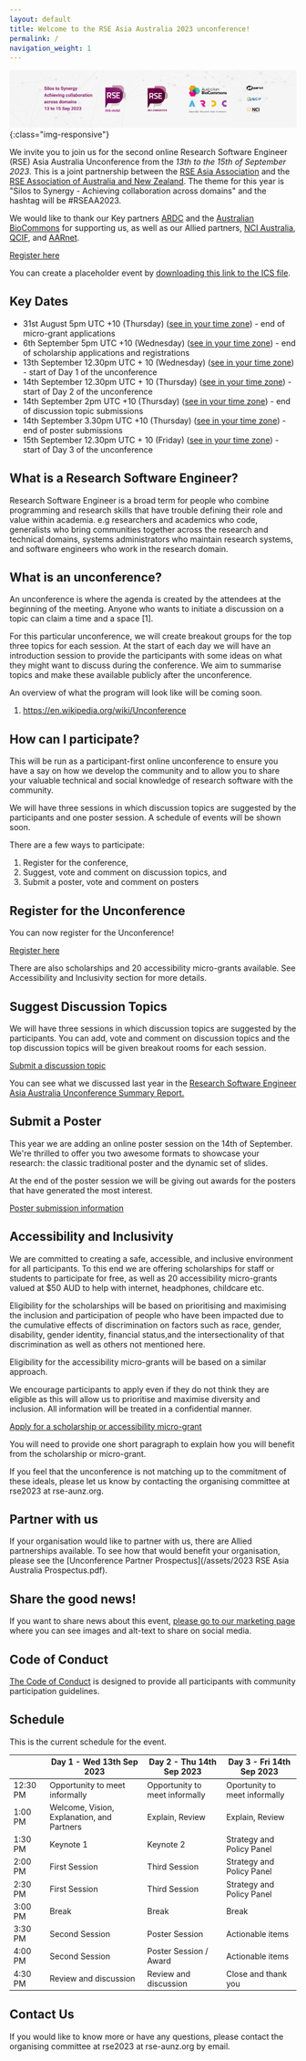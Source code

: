 ```yaml
---
layout: default
title: Welcome to the RSE Asia Australia 2023 unconference!
permalink: /
navigation_weight: 1
---
```


![Banner of RSE Asia Australia Unconference 2023. Silos to synergy, achieving collaboration across domains. 13th to 15th September 2023. With logos for RSE-AUNZ, RSE Asia, ARDC and Australian BioCommons as key partners, NCI, QCIF, and AARNet as allied partners. ](/assets/conference_banner_small_website.png){:class="img-responsive"}

We invite you to join us for the second online Research Software Engineer (RSE) Asia Australia Unconference from the *13th to the 15th of September 2023*. This is a joint partnership between the [RSE Asia Association](https://rse-asia.github.io/RSE_Asia/) and the [RSE Association of Australia and New Zealand](https://rse-aunz.github.io/). The theme for this year is "Silos to Synergy - Achieving collaboration across domains" and the hashtag will be #RSEAA2023.

We would like to thank our Key partners [ARDC](https://ardc.edu.au/) and the [Australian BioCommons](https://www.biocommons.org.au/) for supporting us, as well as our Allied partners, [NCI Australia](https://nci.org.au/), [QCIF](https://qcif.edu.au/),  and [AARnet](https://www.aarnet.edu.au/).

<a class="rse rse-join" href="https://events.humanitix.com/rse-asia-australia-unconference-sept-2023">Register here</a>

You can create a placeholder event by [downloading this link to the ICS file](/assets/RSEAA2023.ics).

## Key Dates

- 31st August 5pm UTC +10 (Thursday) ([see in your time zone](https://www.timeanddate.com/worldclock/fixedtime.html?msg=Micro-grant+application+due+date&iso=20230831T17&p1=3912)) - end of micro-grant applications  
- 6th September 5pm UTC +10 (Wednesday) ([see in your time zone](https://www.timeanddate.com/worldclock/fixedtime.html?msg=Unconference+Registrations+and+Scholarships+Application+due+date&iso=20230906T17&p1=3912)) - end of scholarship applications and registrations
- 13th September 12.30pm UTC + 10 (Wednesday) ([see in your time zone](https://www.timeanddate.com/worldclock/fixedtime.html?msg=Unconference+Day+1+Start&iso=20230913T1230&p1=3912)) - start of Day 1 of the unconference
- 14th September 12.30pm UTC + 10 (Thursday) ([see in your time zone](https://www.timeanddate.com/worldclock/fixedtime.html?msg=Unconference+Day+2+Start&iso=20230914T1230&p1=3912)) - start of Day 2 of the unconference
- 14th September 2pm UTC +10 (Thursday) ([see in your time zone](https://www.timeanddate.com/worldclock/fixedtime.html?msg=Discussion+topic+submission+due+date&iso=20230914T14&p1=3912)) - end of discussion topic submissions
- 14th September 3.30pm UTC +10 (Thursday) ([see in your time zone](https://www.timeanddate.com/worldclock/fixedtime.html?msg=Poster+submission+due+date&iso=20230914T1530&p1=3912)) - end of poster submissions
- 15th September 12.30pm UTC + 10 (Friday) ([see in your time zone](https://www.timeanddate.com/worldclock/fixedtime.html?msg=Unconference+Day+3+start&iso=20230915T1230&p1=3912)) - start of Day 3 of the unconference

## What is a Research Software Engineer? 

Research Software Engineer is a broad term for people who combine programming and research skills that have trouble defining their role and value within academia. e.g researchers and academics who code, generalists who bring communities together across the research and technical domains, systems administrators who maintain research systems, and software engineers who work in the research domain. 

## What is an unconference?

An unconference is where the agenda is created by the attendees at the beginning of the meeting. Anyone who wants to initiate a discussion on a topic can claim a time and a space [1]. 

For this particular unconference, we will create breakout groups for the top three topics for each session. At the start of each day we will have an introduction session to provide the participants with some ideas on what they might want to discuss during the conference. We aim to summarise topics and make these available publicly after the unconference.

An overview of what the program will look like will be coming soon.

1. https://en.wikipedia.org/wiki/Unconference

## How can I participate?

This will be run as a participant-first online unconference to ensure you have a say on how we develop the community and to allow you to share your valuable technical and social knowledge of research software with the community. 

We will have three sessions in which discussion topics are suggested by the participants and one poster session. A schedule of events will be shown soon.

There are a few ways to participate:
1. Register for the conference,
2. Suggest, vote and comment on discussion topics, and
3. Submit a poster, vote and comment on posters

## Register for the Unconference

You can now register for the Unconference!

<a class="rse rse-join" href="https://events.humanitix.com/rse-asia-australia-unconference-sept-2023">Register here</a>

There are also scholarships and 20 accessibility micro-grants available. See Accessibility and Inclusivity section for more details. 

## Suggest Discussion Topics

We will have three sessions in which discussion topics are suggested by the participants. You can add, vote and comment on discussion topics and the top discussion topics will be given breakout rooms for each session.

<a class="rse rse-join" href="https://github.com/RSEAA/RSEAA.github.io/discussions/43">Submit a discussion topic</a>

You can see what we discussed last year in the [Research Software Engineer Asia Australia Unconference Summary Report.](https://figshare.com/articles/online_resource/Research_Software_Engineer_Asia_Australia_Unconference_Summary_Report/21201989)


## Submit a Poster

This year we are adding an online poster session on the 14th of September. We're thrilled to offer you two awesome formats to showcase your research: the classic traditional poster and the dynamic set of slides. 

At the end of the poster session we will be giving out awards for the posters that have generated the most interest.

<a class="rse rse-join" href="https://github.com/RSEAA/RSEAA.github.io/discussions/32">Poster submission information</a>

## Accessibility and Inclusivity

We are committed to creating a safe, accessible, and inclusive environment for all participants. 
To this end we are offering scholarships for staff or students to participate for free, as well as 20 accessibility micro-grants valued at $50 AUD to help with internet, headphones, childcare etc. 

Eligibility for the scholarships will be based on prioritising and maximising the inclusion and participation of people who have been impacted due to the cumulative effects of discrimination on factors such as race, gender, disability, gender identity, financial status,and the intersectionality of that discrimination as well as others not mentioned here.

Eligibility for the accessibility micro-grants will be based on a similar approach.

We encourage participants to apply even if they do not think they are eligible as this will allow us to prioritise and maximise diversity and inclusion. All information will be treated in a confidential manner.

<a class="rse rse-join" href="https://forms.gle/M1QtXqtDEU2SeS1JA">Apply for a scholarship or accessibility micro-grant</a>

You will need to provide one short paragraph to explain how you will benefit from the scholarship or micro-grant. 

If you feel that the unconference is not matching up to the commitment of these ideals, please let us know by contacting the organising committee at rse2023 at rse-aunz.org. 


## Partner with us
If your organisation would like to partner with us, there are Allied partnerships available. To see how that would benefit your organisation, please see the [Unconference Partner Prospectus](/assets/2023 RSE Asia Australia Prospectus.pdf).


## Share the good news!

If you want to share news about this event, [please go to our marketing page ](marketing)where you can see images and alt-text to share on social media.

## Code of Conduct

[The Code of Conduct](https://rse-aunz.github.io/code-of-conduct) is designed to provide all participants with community participation guidelines.

## Schedule 

This is the current schedule for the event.

|          | Day 1 - Wed 13th Sep 2023                  | Day 2 - Thu 14th Sep 2023      | Day 3 - Fri 14th Sep 2023     |
| --- | --- | --- | --- |
| 12:30 PM | Opportunity to meet informally             | Opportunity to meet informally | Oportunity to meet informally |
| 1:00 PM  | Welcome, Vision, Explanation, and Partners | Explain, Review                | Explain, Review               |
| 1:30 PM  | Keynote 1                                  | Keynote 2                      | Strategy and Policy Panel     |
| 2:00 PM  | First Session                              | Third Session                  | Strategy and Policy Panel     |
| 2:30 PM  | First Session                              | Third Session                  | Strategy and Policy Panel     |
| 3:00 PM  | Break                                      | Break                          | Break                         |
| 3:30 PM  | Second Session                             | Poster Session                 | Actionable items              |
| 4:00 PM  | Second Session                             | Poster Session / Award         | Actionable items              |
| 4:30 PM  | Review and discussion                      | Review and discussion          | Close and thank you           |

## Contact Us
If you would like to know more or have any questions, please contact the organising committee at rse2023 at rse-aunz.org by email.
